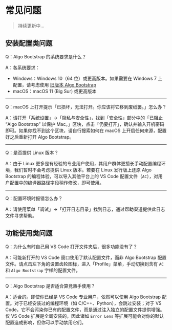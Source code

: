 # 常见问题

> 持续更新中...

## 安装配置类问题

Q：Algo Bootstrap 的系统要求是什么？

A：各系统要求：

- Windows：Windows 10（64 位）或更高版本。如果需要在 Windows 7 上配置，请考虑使用 [旧版本 Algo Bootstrap](https://ab.algoux.org/old/?utm_source=ab-docs)
- macOS：macOS 11 (Big Sur) 或更高版本

---

Q：macOS 上打开提示「已损坏，无法打开。你应该将它移到废纸篓。」怎么办？

A：请打开「系统设置」->「隐私与安全性」，找到「安全性」部分中的「已阻止 “Algo Bootstrap” 以保护 Mac。」区块，点击「仍要打开」，确认并输入开机密码即可。如果你找不到这个区块，请自行搜索如何在 macOS 上开启任何来源，配置好之后重新打开 Algo Bootstrap。

---

Q：是否提供 Linux 版本？

A：由于 Linux 更多是有经验的专业用户使用，其用户群体更擅长手动配置编程环境，我们暂时不会考虑提供 Linux 版本。若要在 Linux 发行版上还原 Algo Bootstrap 的编程体验，可以导入其他平台上的 VS Code 配置文件（`AC`），对用户配置中的编译器路径字段稍作修改，即可使用。

---

Q：配置环境时报错怎么办？

A：请使用菜单「调试」->「打开日志目录」找到日志，通过帮助渠道提供此日志文件寻求帮助。

## 功能使用类问题

Q：为什么有时自己用 VS Code 打开文件夹后，很多功能没有了？

A：可能新打开的 VS Code 窗口使用了默认配置文件，而非 Algo Bootstrap 配置文件。请点击左下角的设置齿轮图标，进入「Profile」菜单，手动切换到含有 `AC` 和 `Algo Bootstrap` 字样的配置文件。

---

Q：Algo Bootstrap 是否适合算竞熟手使用？

A：适合的。即使你已经是 VS Code 专业用户，依然可以使用 Algo Bootstrap 配置。对于已经安装过的编程环境（如 C/C++、Python），会跳过安装；对于 VS Code，它不会污染你已有的配置文件，而是通过注入独立的配置文件提供增强。仅 VS Code 扩展是全局安装的，因此诸如 `Error Lens` 等扩展可能会对你的默认配置造成影响，但你可以手动禁用它们。
